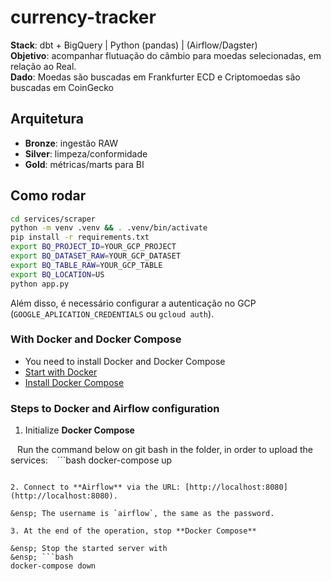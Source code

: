 # currency-tracker

**Stack**: dbt + BigQuery | Python (pandas) | (Airflow/Dagster)  
**Objetivo**: acompanhar flutuação do câmbio para moedas selecionadas, em relação ao Real.  
**Dado**: Moedas são buscadas em Frankfurter ECD e Criptomoedas são buscadas em CoinGecko    

## Arquitetura
- **Bronze**: ingestão RAW
- **Silver**: limpeza/conformidade
- **Gold**: métricas/marts para BI

## Como rodar
```bash
cd services/scraper
python -m venv .venv && . .venv/bin/activate
pip install -r requirements.txt
export BQ_PROJECT_ID=YOUR_GCP_PROJECT
export BQ_DATASET_RAW=YOUR_GCP_DATASET
export BQ_TABLE_RAW=YOUR_GCP_TABLE
export BQ_LOCATION=US
python app.py
``` 
Além disso, é necessário configurar a autenticação no GCP (`GOOGLE_APLICATION_CREDENTIALS` ou `gcloud auth`).

### With Docker and Docker Compose
- You need to install Docker and Docker Compose
- [Start with Docker](https://www.docker.com/get-started)
- [Install Docker Compose](https://docs.docker.com/compose/install/)

### Steps to Docker and Airflow configuration
1. Initialize **Docker Compose**

&ensp; Run the command below on git bash in the folder, in order to upload the services:
&ensp; ```bash
docker-compose up
```

2. Connect to **Airflow** via the URL: [http://localhost:8080](http://localhost:8080).

&ensp; The username is `airflow`, the same as the password.

3. At the end of the operation, stop **Docker Compose**

&ensp; Stop the started server with
&ensp; ```bash
docker-compose down
```